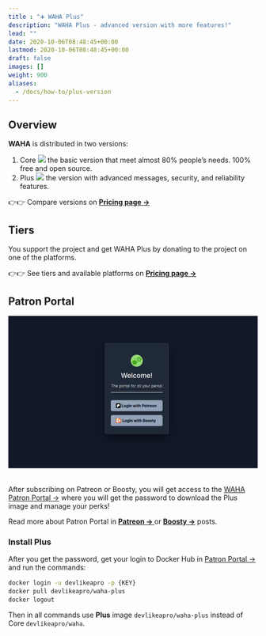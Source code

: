 ```yaml
---
title : "➕ WAHA Plus"
description: "WAHA Plus - advanced version with more features!"
lead: ""
date: 2020-10-06T08:48:45+00:00
lastmod: 2020-10-06T08:48:45+00:00
draft: false
images: []
weight: 900
aliases:
  - /docs/how-to/plus-version
---
```


## Overview

**WAHA** is distributed in two versions:

1. Core ![](/images/versions/core.png) the basic version that meet almost 80% people’s needs. 100% free and open source.
2. Plus ![](/images/versions/plus.png) the version with advanced messages, security, and reliability features.

👉👉 Compare versions on [**Pricing page ->**](/pricing)

## Tiers
You support the project and get WAHA Plus by donating to the project on one of the platforms.

👉👉 See tiers and available platforms on [**Pricing page ->**](/pricing)

## Patron Portal
<p align="center">
  <img src="patron-portal.png" alt="Patron Portal" />
  <br/>
  <br/>
</p>

After subscribing on Patreon or Boosty, you will get access to the [WAHA Patron Portal ->](https://portal.devlike.pro/)
where you will get the password to download the Plus image and manage your perks!

Read more about Patron Portal in
**<a href="https://www.patreon.com/posts/waha-patron-97637416" target="_blank">Patreon -> </a>**
or
**<a href="https://boosty.to/wa-http-api/posts/8319079f-dac1-4179-b954-fcc559097c76" target="_blank">Boosty -></a>**
posts.

### Install Plus
After you get the password, get your login to Docker Hub in [Patron Portal ->](https://portal.devlike.pro/)
and run the commands:
```bash
docker login -u devlikeapro -p {KEY}
docker pull devlikeapro/waha-plus
docker logout
```
Then in all commands use **Plus** image `devlikeapro/waha-plus` instead of Core `devlikeapro/waha`.

